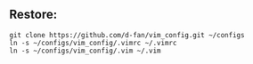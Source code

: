 ## Restore:

    git clone https://github.com/d-fan/vim_config.git ~/configs
    ln -s ~/configs/vim_config/.vimrc ~/.vimrc
    ln -s ~/configs/vim_config/.vim ~/.vim
